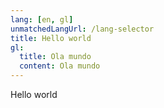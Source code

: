 ```yaml
---
lang: [en, gl]
unmatchedLangUrl: /lang-selector
title: Hello world
gl:
  title: Ola mundo
  content: Ola mundo
---
```


Hello world
